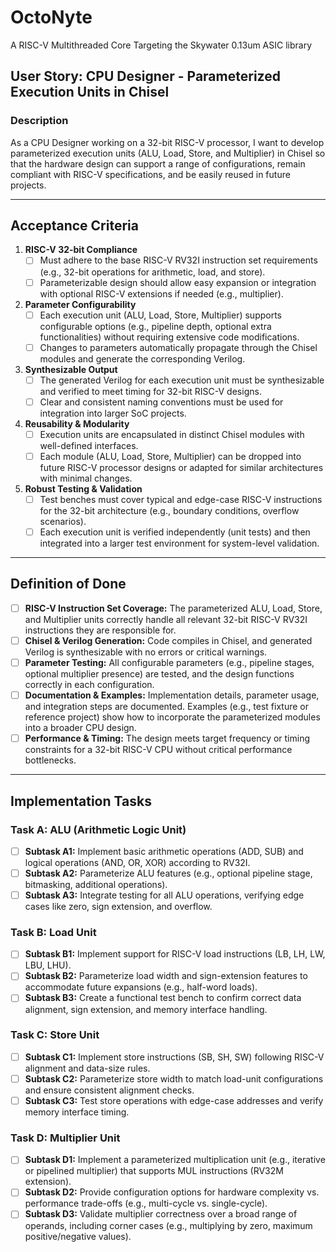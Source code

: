 
# OctoNyte
A RISC-V Multithreaded Core Targeting the Skywater 0.13um ASIC library

## User Story: CPU Designer - Parameterized Execution Units in Chisel  

### Description  
As a CPU Designer working on a 32-bit RISC-V processor, I want to develop parameterized execution units (ALU, Load, Store, and Multiplier) in Chisel so that the hardware design can support a range of configurations, remain compliant with RISC-V specifications, and be easily reused in future projects.

---

## Acceptance Criteria  
1. **RISC-V 32-bit Compliance**  
   - [ ] Must adhere to the base RISC-V RV32I instruction set requirements (e.g., 32-bit operations for arithmetic, load, and store).  
   - [ ] Parameterizable design should allow easy expansion or integration with optional RISC-V extensions if needed (e.g., multiplier).  

2. **Parameter Configurability**  
   - [ ] Each execution unit (ALU, Load, Store, Multiplier) supports configurable options (e.g., pipeline depth, optional extra functionalities) without requiring extensive code modifications.  
   - [ ] Changes to parameters automatically propagate through the Chisel modules and generate the corresponding Verilog.  

3. **Synthesizable Output**  
   - [ ] The generated Verilog for each execution unit must be synthesizable and verified to meet timing for 32-bit RISC-V designs.  
   - [ ] Clear and consistent naming conventions must be used for integration into larger SoC projects.  

4. **Reusability & Modularity**  
   - [ ] Execution units are encapsulated in distinct Chisel modules with well-defined interfaces.  
   - [ ] Each module (ALU, Load, Store, Multiplier) can be dropped into future RISC-V processor designs or adapted for similar architectures with minimal changes.  

5. **Robust Testing & Validation**  
   - [ ] Test benches must cover typical and edge-case RISC-V instructions for the 32-bit architecture (e.g., boundary conditions, overflow scenarios).  
   - [ ] Each execution unit is verified independently (unit tests) and then integrated into a larger test environment for system-level validation.  

---

## Definition of Done  
- [ ] **RISC-V Instruction Set Coverage:** The parameterized ALU, Load, Store, and Multiplier units correctly handle all relevant 32-bit RISC-V RV32I instructions they are responsible for.  
- [ ] **Chisel & Verilog Generation:** Code compiles in Chisel, and generated Verilog is synthesizable with no errors or critical warnings.  
- [ ] **Parameter Testing:** All configurable parameters (e.g., pipeline stages, optional multiplier presence) are tested, and the design functions correctly in each configuration.  
- [ ] **Documentation & Examples:** Implementation details, parameter usage, and integration steps are documented. Examples (e.g., test fixture or reference project) show how to incorporate the parameterized modules into a broader CPU design.  
- [ ] **Performance & Timing:** The design meets target frequency or timing constraints for a 32-bit RISC-V CPU without critical performance bottlenecks.  

---

## Implementation Tasks  

### Task A: ALU (Arithmetic Logic Unit)  
- [ ] **Subtask A1:** Implement basic arithmetic operations (ADD, SUB) and logical operations (AND, OR, XOR) according to RV32I.  
- [ ] **Subtask A2:** Parameterize ALU features (e.g., optional pipeline stage, bitmasking, additional operations).  
- [ ] **Subtask A3:** Integrate testing for all ALU operations, verifying edge cases like zero, sign extension, and overflow.  

### Task B: Load Unit  
- [ ] **Subtask B1:** Implement support for RISC-V load instructions (LB, LH, LW, LBU, LHU).  
- [ ] **Subtask B2:** Parameterize load width and sign-extension features to accommodate future expansions (e.g., half-word loads).  
- [ ] **Subtask B3:** Create a functional test bench to confirm correct data alignment, sign extension, and memory interface handling.  

### Task C: Store Unit  
- [ ] **Subtask C1:** Implement store instructions (SB, SH, SW) following RISC-V alignment and data-size rules.  
- [ ] **Subtask C2:** Parameterize store width to match load-unit configurations and ensure consistent alignment checks.  
- [ ] **Subtask C3:** Test store operations with edge-case addresses and verify memory interface timing.  

### Task D: Multiplier Unit  
- [ ] **Subtask D1:** Implement a parameterized multiplication unit (e.g., iterative or pipelined multiplier) that supports MUL instructions (RV32M extension).  
- [ ] **Subtask D2:** Provide configuration options for hardware complexity vs. performance trade-offs (e.g., multi-cycle vs. single-cycle).  
- [ ] **Subtask D3:** Validate multiplier correctness over a broad range of operands, including corner cases (e.g., multiplying by zero, maximum positive/negative values).  
